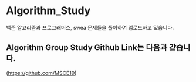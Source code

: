 # Algorithm_Study

백준 알고리즘과 프로그래머스, swea 문제들을 풀이하여 업로드하고 있습니다. 

## Algorithm Group Study Github Link는 다음과 같습니다.

(https://github.com/MSCE19)
